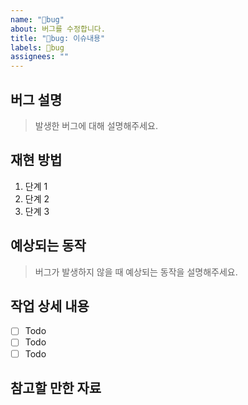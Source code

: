 ```yaml
---
name: "🐞bug"
about: 버그를 수정합니다.
title: "🐞bug: 이슈내용"
labels: 🐞bug
assignees: ""
---
```


## 버그 설명

> 발생한 버그에 대해 설명해주세요.

## 재현 방법

1. 단계 1
2. 단계 2
3. 단계 3

## 예상되는 동작

> 버그가 발생하지 않을 때 예상되는 동작을 설명해주세요.

## 작업 상세 내용

- [ ] Todo
- [ ] Todo
- [ ] Todo

## 참고할 만한 자료

